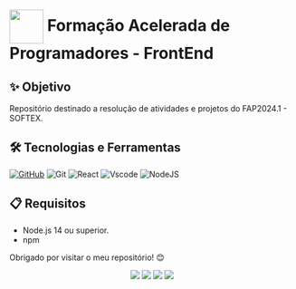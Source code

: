 <h1>
    <a href="https://softexpe.org.br/">
     <img align="center" width="60px" src="https://hermes.dio.me/tracks/68c81887-a1c2-440d-a7ea-7777bc10cd41.png"></a>
    <span> Formação Acelerada de Programadores - FrontEnd</span>
</h1>

## ✨ Objetivo
Repositório destinado a resolução de atividades e projetos do FAP2024.1 - SOFTEX.

## 🛠️ Tecnologias e Ferramentas

[![GitHub](https://img.shields.io/badge/GitHub-000?style=for-the-badge&logo=github&logoColor=30A3DC)](https://docs.github.com/)
![Git](https://img.shields.io/badge/GIT-E44C30?style=for-the-badge&logo=git&logoColor=white)
![React](https://img.shields.io/badge/React-20232A?style=for-the-badge&logo=react&logoColor=61DAFB)
![Vscode](https://img.shields.io/badge/Vscode-007ACC?style=for-the-badge&logo=visual-studio-code&logoColor=white)
![NodeJS](https://img.shields.io/badge/node.js-6DA55F?style=for-the-badge&logo=node.js&logoColor=white)

## 📋 Requisitos

- Node.js 14 ou superior.
- npm

Obrigado por visitar o meu repositório! 😊

<div align="center">
  <p>
      <img src="https://img.shields.io/github/languages/count/alexklenio/fap2024"/>
      <img src="https://img.shields.io/github/repo-size/alexklenio/fap2024"/>
      <img src="https://img.shields.io/github/last-commit/alexklenio/fap2024"/>
      <img src="https://img.shields.io/github/issues/alexklenio/fap2024"/>
  </p> 
</div>
